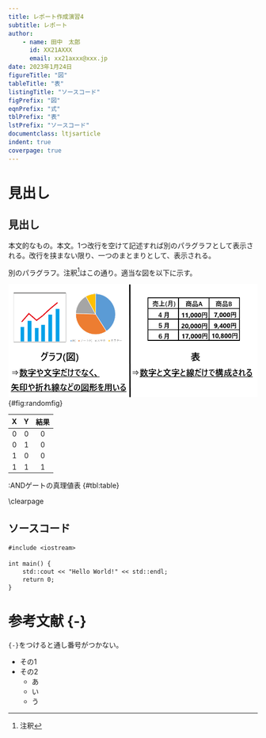 ```yaml
---
title: レポート作成演習4
subtitle: レポート
author:
    - name: 田中　太郎
      id: XX21AXXX
      email: xx21axxx@xxx.jp
date: 2023年1月24日
figureTitle: "図"
tableTitle: "表"
listingTitle: "ソースコード"
figPrefix: "図"
eqnPrefix: "式"
tblPrefix: "表"
lstPrefix: "ソースコード"
documentclass: ltjsarticle
indent: true
coverpage: true
---
```



# 見出し
## 見出し
本文的なもの。本文。1つ改行を空けて記述すれば別のパラグラフとして表示される。改行を挟まない限り、一つのまとまりとして、表示される。

別のパラグラフ。注釈[^1]はこの通り。適当な図を以下に示す。

[^1]: 注釈

![適当な図[^fig]](fig1.png){#fig:randomfig}

[^fig]: 図タイトルにも注釈可

|X  |Y  |結果|
|:-:|:-:|:-:|
|0  |0  |0  |
|0  |1  |0  |
|1  |0  |0  |
|1  |1  |1  |

:ANDゲートの真理値表 {#tbl:table}

\clearpage

## ソースコード
```{#lst:HelloWorldのソースコード .cpp .numberLines caption="HelloWorld"}
#include <iostream>

int main() {
    std::cout << "Hello World!" << std::endl;
    return 0;
}

```

# 参考文献 {-}
`{-}`をつけると通し番号がつかない。

- その1
- その2
    - あ
    - い
    - う